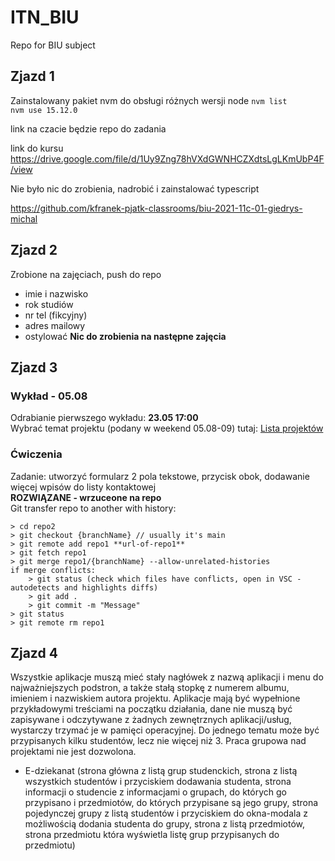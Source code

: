 # ITN_BIU
Repo for BIU subject

## Zjazd 1
Zainstalowany pakiet nvm do obsługi różnych wersji node
`nvm list`  
`nvm use 15.12.0`

link na czacie będzie repo do zadania

link do kursu
https://drive.google.com/file/d/1Uy9Zng78hVXdGWNHCZXdtsLgLKmUbP4F/view

Nie było nic do zrobienia, nadrobić i zainstalować typescript

https://github.com/kfranek-pjatk-classrooms/biu-2021-11c-01-giedrys-michal

## Zjazd 2
Zrobione na zajęciach, push do repo
- imie i nazwisko
- rok studiów
- nr tel (fikcyjny)
- adres mailowy
- ostylować
**Nic do zrobienia na następne zajęcia**

## Zjazd 3

### Wykład - 05.08
Odrabianie pierwszego wykładu: **23.05 17:00**  
Wybrać temat projektu (podany w weekend 05.08-09) tutaj: [Lista projektów]()  

### Ćwiczenia
Zadanie:
utworzyć formularz 2 pola tekstowe, przycisk obok, dodawanie więcej wpisów do listy kontaktowej  
**ROZWIĄZANE - wrzuceone na repo**  
Git transfer repo to another with history:  
```
> cd repo2
> git checkout {branchName} // usually it's main
> git remote add repo1 **url-of-repo1**
> git fetch repo1
> git merge repo1/{branchName} --allow-unrelated-histories
if merge conflicts:
    > git status (check which files have conflicts, open in VSC - autodetects and highlights diffs)
    > git add .
    > git commit -m "Message"
> git status
> git remote rm repo1
```
## Zjazd 4
Wszystkie aplikacje muszą mieć stały nagłówek z nazwą aplikacji i menu do najważniejszych podstron, a także stałą stopkę z numerem albumu, imieniem i nazwiskiem autora projektu. Aplikacje mają być wypełnione przykładowymi treściami na początku działania, dane nie muszą być zapisywane i odczytywane z żadnych zewnętrznych aplikacji/usług, wystarczy trzymać je w pamięci operacyjnej. Do jednego tematu może być przypisanych kilku studentów, lecz nie więcej niż 3. Praca grupowa nad projektami nie jest dozwolona.  
- E-dziekanat (strona główna z listą grup studenckich, strona z listą wszystkich studentów i przyciskiem dodawania studenta, strona informacji o studencie z informacjami o grupach, do których go przypisano i przedmiotów, do których przypisane są jego grupy, strona pojedynczej grupy z listą studentów i przyciskiem do okna-modala z możliwością dodania studenta do grupy, strona z listą przedmiotów, strona przedmiotu która wyświetla listę grup przypisanych do przedmiotu)

